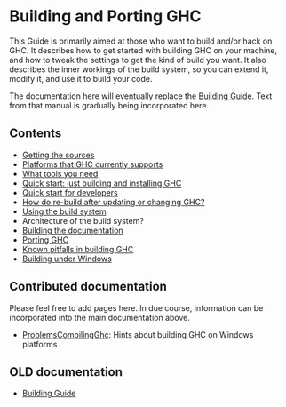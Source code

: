 # Building and Porting GHC



This Guide is primarily aimed at those who want to build and/or
hack on GHC.  It describes how to get started with building GHC on your
machine, and how to tweak the settings to get the kind of build you
want.  It also describes the inner workings of the build system, so you
can extend it, modify it, and use it to build your code.



The documentation here will eventually replace the
[Building Guide](http://www.haskell.org/ghc/docs/latest/html/building/index.html).  Text
from that manual is gradually being incorporated here.


## Contents


- [Getting the sources](building/getting-the-sources)
- [Platforms that GHC currently supports](platforms)
- [What tools you need](building/prerequisites)
- [Quick start: just building and installing GHC](building/quick-start)
- [Quick start for developers](building/hacking)
- [How do re-build after updating or changing GHC?](building/rebuilding)
- [Using the build system](building/using)
- Architecture of the build system?
- [Building the documentation](building/docs)
- [Porting GHC](building/porting)
- [Known pitfalls in building GHC](building/known-problems)
- [Building under Windows](building/windows)

## Contributed documentation



Please feel free to add pages here.  In due course, information can be incorporated into the main documentation above.


- [ProblemsCompilingGhc](problems-compiling-ghc): Hints about building GHC on Windows platforms  

## OLD documentation


- [Building Guide](http://www.haskell.org/ghc/docs/latest/html/building/index.html)
